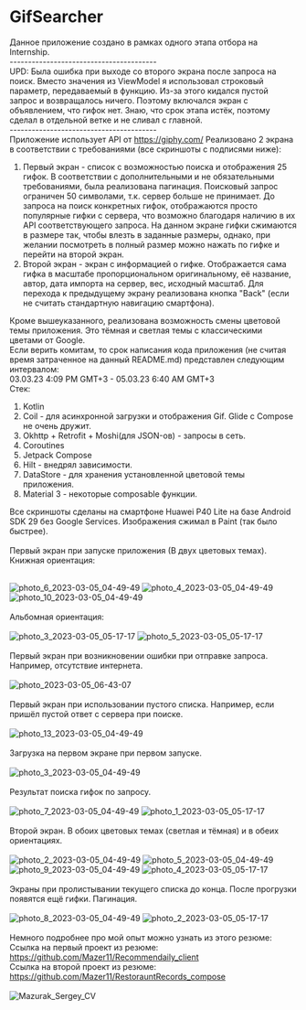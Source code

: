 # GifSearcher

Данное приложение создано в рамках одного этапа отбора на Internship.
</br>----------------------------------------</br>
UPD: Была ошибка при выходе со второго экрана после запроса на поиск. Вместо значения из ViewModel я использовал строковый параметр, передаваемый в функцию. Из-за этого кидался пустой запрос и возвращалось ничего. Поэтому включался экран с объявлением, что гифок нет. Знаю, что срок этапа истёк, поэтому сделал в отдельной ветке и не сливал с главной. 
</br>----------------------------------------</br>
Приложение использует API от https://giphy.com/
Реализовано 2 экрана в соответствии с требованиями (все скриншоты с подписями ниже):
<ol>
<li>Первый экран - список с возможностью поиска и отображения 25 гифок. В соответствии с дополнительными и не обязательными требованиями, была реализована пагинация. Поисковый запрос ограничен 50 символами, т.к. сервер больше не принимает. До запроса на поиск конкретных гифок, отображаются просто популярные гифки с сервера, что возможно благодаря наличию в их API соответствующего запроса. На данном экране гифки сжимаются в размере так, чтобы влезть в заданные размеры, однако, при желании посмотреть в полный размер можно нажать по гифке и перейти на второй экран.</li>
<li>Второй экран - экран с информацией о гифке. Отображается сама гифка в масштабе пропорциональном оригинальному, её название, автор, дата импорта на сервер, вес, исходный масштаб. Для перехода к предыдущему экрану реализована кнопка "Back" (если не считать стандартную навигацию смартфона).</li>
</ol>
Кроме вышеуказанного, реализована возможность смены цветовой темы приложения. Это тёмная и светлая темы с классическими цветами от Google.</br>
Если верить комитам, то срок написания кода приложения (не считая время затраченное на данный README.md) представлен следующим интервалом:</br>
03.03.23 4:09 PM GMT+3 - 05.03.23 6:40 AM GMT+3
</br>
Стек:</br>
<ol>
  <li>Kotlin</li>
  <li>Coil - для асинхронной загрузки и отображения Gif. Glide с Compose не очень дружит.</li>
  <li>Okhttp + Retrofit + Moshi(для JSON-ов) - запросы в сеть.</li>
  <li>Coroutines</li>
  <li>Jetpack Compose</li>
  <li>Hilt - внедрял зависимости.</li>
  <li>DataStore - для хранения установленной цветовой темы приложения.</li>
  <li>Material 3 - некоторые composable функции.</li>
</ol>
Все скриншоты сделаны на смартфоне Huawei P40 Lite на базе Android SDK 29 без Google Services.
Изображения сжимал в Paint (так было быстрее).
</br>
</br>Первый экран при запуске приложения (В двух цветовых темах).</br>
Книжная ориентация:</br>
</br>

![photo_6_2023-03-05_04-49-49](https://user-images.githubusercontent.com/86118013/222937544-7b450e1d-08df-45e2-a9cf-2a0e87486815.jpg)
![photo_4_2023-03-05_04-49-49](https://user-images.githubusercontent.com/86118013/222937540-8f685d55-d8c9-4c2f-8629-74f41171c0e2.jpg)
![photo_10_2023-03-05_04-49-49](https://user-images.githubusercontent.com/86118013/222937549-78b7ec2d-82e8-4faa-b1e8-cd80b14041c9.jpg)
</br>
</br>Альбомная ориентация:</br>
</br>
![photo_3_2023-03-05_05-17-17](https://user-images.githubusercontent.com/86118013/222938203-71d63f32-bce3-46e5-a8e5-e2dec6b40442.jpg)
![photo_5_2023-03-05_05-17-17](https://user-images.githubusercontent.com/86118013/222938205-5b21017e-7756-408c-8c07-5a9c72e0cfcf.jpg)
</br>
</br>Первый экран при возникновении ошибки при отправке запроса. Например, отсутствие интернета.</br>
</br>
![photo_2023-03-05_06-43-07](https://user-images.githubusercontent.com/86118013/222940492-69f32a76-2c2c-4a87-a549-a1ff954079fc.jpg)
</br>
</br>Первый экран при использовании пустого списка. Например, если пришёл пустой ответ с сервера при поиске. </br>
</br>
![photo_13_2023-03-05_04-49-49](https://user-images.githubusercontent.com/86118013/222937552-5ec7fb5d-8a84-4c7f-93e5-df37583002d4.jpg)
</br>
</br>Загрузка на первом экране при первом запуске. </br>
</br>
![photo_3_2023-03-05_04-49-49](https://user-images.githubusercontent.com/86118013/222937536-704070ff-6219-422a-b749-d0b63b4831ad.jpg)
</br>
</br>Результат поиска гифок по запросу.</br>
</br>
![photo_7_2023-03-05_04-49-49](https://user-images.githubusercontent.com/86118013/222937545-27ee0590-5eda-4774-8e1b-9a98a94a228f.jpg)
![photo_1_2023-03-05_05-17-17](https://user-images.githubusercontent.com/86118013/222938200-a8ebd702-b260-47dc-9feb-7dd33c09720a.jpg)
</br>
</br>Второй экран. В обоих цветовых темах (светлая и тёмная) и в обеих ориентациях.</br>
</br>
![photo_2_2023-03-05_04-49-49](https://user-images.githubusercontent.com/86118013/222937385-28ce4643-3a6d-4972-a117-5a6d5b9b3302.jpg)
![photo_5_2023-03-05_04-49-49](https://user-images.githubusercontent.com/86118013/222937541-6bc80d51-6b05-4c1a-a9d4-5bb449fb920a.jpg)
![photo_9_2023-03-05_04-49-49](https://user-images.githubusercontent.com/86118013/222937547-058cfbb3-7245-4a5e-acac-6cd7992278d3.jpg)
![photo_4_2023-03-05_05-17-17](https://user-images.githubusercontent.com/86118013/222938204-54857421-f2da-467b-8455-4cc50be7f946.jpg)
</br>
</br>Экраны при пролистывании текущего списка до конца. После прогрузки появятся ещё гифки. Пагинация.</br>
</br>
![photo_8_2023-03-05_04-49-49](https://user-images.githubusercontent.com/86118013/222937546-ef2ef5c2-ac4e-46c3-ab0f-f5ed80e93df7.jpg)
![photo_2_2023-03-05_05-17-17](https://user-images.githubusercontent.com/86118013/222938202-39f27ff0-3be7-4c7b-af74-329265639aed.jpg)
</br>
</br>
Немного подробнее про мой опыт можно узнать из этого резюме:</br>
Ссылка на первый проект из резюме: https://github.com/Mazer11/Recommendaily_client </br>
Ссылка на второй проект из резюме: https://github.com/Mazer11/RestorauntRecords_compose </br></br>
![Mazurak_Sergey_CV](https://user-images.githubusercontent.com/86118013/222939578-f0b1a057-ddc2-492c-b21f-6fd235a3155b.jpg)


